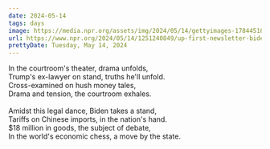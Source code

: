 ```yaml
---
date: 2024-05-14
tags: days
image: https://media.npr.org/assets/img/2024/05/14/gettyimages-1784451814_wide-fd74ba8c7356cd270033643fcaf8bf6f3afe26ec.jpg?s=1400&c=100&f=jpeg
url: https://www.npr.org/2024/05/14/1251240849/up-first-newsletter-biden-china-tariffs-michael-cohen-cross-examination
prettyDate: Tuesday, May 14, 2024
---
```

In the courtroom's theater, drama unfolds,<br>Trump's ex-lawyer on stand, truths he'll unfold.<br>Cross-examined on hush money tales,<br>Drama and tension, the courtroom exhales.<br><br>Amidst this legal dance, Biden takes a stand,<br>Tariffs on Chinese imports, in the nation's hand.<br>$18 million in goods, the subject of debate,<br>In the world's economic chess, a move by the state.